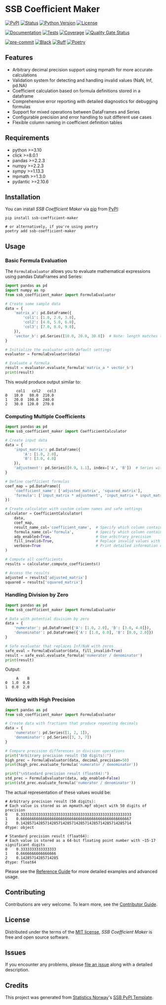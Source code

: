 # SSB Coefficient Maker

[![PyPI](https://img.shields.io/pypi/v/ssb-coefficient-maker.svg)][pypi status]
[![Status](https://img.shields.io/pypi/status/ssb-coefficient-maker.svg)][pypi status]
[![Python Version](https://img.shields.io/pypi/pyversions/ssb-coefficient-maker)][pypi status]
[![License](https://img.shields.io/pypi/l/ssb-coefficient-maker)][license]

[![Documentation](https://github.com/statisticsnorway/ssb-coefficient-maker/actions/workflows/docs.yml/badge.svg)][documentation]
[![Tests](https://github.com/statisticsnorway/ssb-coefficient-maker/actions/workflows/tests.yml/badge.svg)][tests]
[![Coverage](https://sonarcloud.io/api/project_badges/measure?project=statisticsnorway_ssb-coefficient-maker&metric=coverage)][sonarcov]
[![Quality Gate Status](https://sonarcloud.io/api/project_badges/measure?project=statisticsnorway_ssb-coefficient-maker&metric=alert_status)][sonarquality]

[![pre-commit](https://img.shields.io/badge/pre--commit-enabled-brightgreen?logo=pre-commit&logoColor=white)][pre-commit]
[![Black](https://img.shields.io/badge/code%20style-black-000000.svg)][black]
[![Ruff](https://img.shields.io/endpoint?url=https://raw.githubusercontent.com/astral-sh/ruff/main/assets/badge/v2.json)](https://github.com/astral-sh/ruff)
[![Poetry](https://img.shields.io/endpoint?url=https://python-poetry.org/badge/v0.json)][poetry]

[pypi status]: https://pypi.org/project/ssb-coefficient-maker/
[documentation]: https://statisticsnorway.github.io/ssb-coefficient-maker
[tests]: https://github.com/statisticsnorway/ssb-coefficient-maker/actions?workflow=Tests

[sonarcov]: https://sonarcloud.io/summary/overall?id=statisticsnorway_ssb-coefficient-maker
[sonarquality]: https://sonarcloud.io/summary/overall?id=statisticsnorway_ssb-coefficient-maker
[pre-commit]: https://github.com/pre-commit/pre-commit
[black]: https://github.com/psf/black
[poetry]: https://python-poetry.org/

## Features

- Arbitrary decimal precision support using mpmath for more accurate calculations
- Validation system for detecting and handling invalid values (NaN, Inf, pd.NA)
- Coefficient calculation based on formula definitions stored in a dataframe
- Comprehensive error reporting with detailed diagnostics for debugging formulas
- Support for mixed operations between DataFrames and Series
- Configurable precision and error handling to suit different use cases
- Flexible column naming in coefficient definition tables

## Requirements

- python >=3.10
- click >=8.0.1
- pandas >=2.2.3
- numpy >=2.2.3
- sympy >=1.13.3
- mpmath >=1.3.0
- pydantic >=2.10.6

## Installation

You can install _SSB Coefficient Maker_ via [pip] from [PyPI]:

```console
pip install ssb-coefficient-maker

# or alternatively, if you're using poetry
poetry add ssb-coefficient-maker
```

## Usage

### Basic Formula Evaluation
The `FormulaEvaluator` allows you to evaluate mathematical expressions using pandas DataFrames and Series:

```python
import pandas as pd
import numpy as np
from ssb_coefficient_maker import FormulaEvaluator

# Create some sample data
data = {
    'matrix_a': pd.DataFrame({
        'col1': [1.0, 2.0, 3.0],
        'col2': [4.0, 5.0, 6.0],
        'col3': [7.0, 8.0, 9.0],
    }),
    'vector_b': pd.Series([10.0, 20.0, 30.0])  # Note: length matches the number of columns in matrix_a
}

# Initialize the evaluator with default settings
evaluator = FormulaEvaluator(data)

# Evaluate a formula
result = evaluator.evaluate_formula('matrix_a * vector_b')
print(result)
```

This would produce output similar to:
```
     col1   col2   col3
0   10.0   80.0  210.0
1   20.0  100.0  240.0
2   30.0  120.0  270.0
```

### Computing Multiple Coefficients

```python
import pandas as pd
from ssb_coefficient_maker import CoefficientCalculator

# Create input data
data = {
    'input_matrix': pd.DataFrame({
        'A': [1.0, 2.0],
        'B': [3.0, 4.0]
    }),
    'adjustment': pd.Series([0.9, 1.1], index=['A', 'B'])  # Series with column names as index
}

# Define coefficient formulas
coef_map = pd.DataFrame({
    'coefficient_name': ['adjusted_matrix', 'squared_matrix'],
    'formula': ['input_matrix * adjustment', 'input_matrix * input_matrix']
})

# Create calculator with custom column names and safe settings
calculator = CoefficientCalculator(
    data,
    coef_map,
    result_name_col='coefficient_name',  # Specify which column contains result names
    formula_name_col='formula',          # Specify which column contains formulas
    adp_enabled=True,                    # Use arbitrary precision
    fill_invalid=True,                   # Replace invalid values with zeros
    verbose=True                         # Print detailed information during calculation
)

# Compute all coefficients
results = calculator.compute_coefficients()

# Access the results
adjusted = results['adjusted_matrix']
squared = results['squared_matrix']
```

### Handling Division by Zero

```python
import pandas as pd
from ssb_coefficient_maker import FormulaEvaluator

# Data with potential division by zero
data = {
    'numerator': pd.DataFrame({'A': [1.0, 2.0], 'B': [3.0, 4.0]}),
    'denominator': pd.DataFrame({'A': [1.0, 0.0], 'B': [0.0, 2.0]})
}

# Safe evaluator that replaces Inf/NaN with zeros
safe_eval = FormulaEvaluator(data, fill_invalid=True)
result = safe_eval.evaluate_formula('numerator / denominator')
print(result)
```

Output:
```
     A    B
0  1.0  0.0
1  0.0  2.0
```

### Working with High Precision

```python
import pandas as pd
from ssb_coefficient_maker import FormulaEvaluator

# Create data with fractions that produce repeating decimals
data = {
    'numerator': pd.Series([1, 2, 1]),
    'denominator': pd.Series([3, 3, 7])
}

# Compare precision differences in division operations
print("Arbitrary precision result (50 digits):")
high_prec = FormulaEvaluator(data, decimal_precision=50)
print(high_prec.evaluate_formula('numerator / denominator'))

print("\nStandard precision result (float64):")
std_prec = FormulaEvaluator(data, adp_enabled=False)
print(std_prec.evaluate_formula('numerator / denominator'))
```

The actual representation of these values would be:
```
# Arbitrary precision result (50 digits):
# Each value is stored as an mpmath.mpf object with 50 digits of precision
0    0.33333333333333333333333333333333333333333333333333
1    0.66666666666666666666666666666666666666666666666667
2    0.14285714285714285714285714285714285714285714285714
dtype: object

# Standard precision result (float64):
# Each value is stored as a 64-bit floating point number with ~15-17 significant digits
0    0.3333333333333333
1    0.6666666666666666
2    0.14285714285714285
dtype: float64
```

Please see the [Reference Guide] for more detailed examples and advanced usage.

## Contributing

Contributions are very welcome.
To learn more, see the [Contributor Guide].

## License

Distributed under the terms of the [MIT license][license],
_SSB Coefficient Maker_ is free and open source software.

## Issues

If you encounter any problems,
please [file an issue] along with a detailed description.

## Credits

This project was generated from [Statistics Norway]'s [SSB PyPI Template].

[statistics norway]: https://www.ssb.no/en
[pypi]: https://pypi.org/
[ssb pypi template]: https://github.com/statisticsnorway/ssb-pypitemplate
[file an issue]: https://github.com/statisticsnorway/ssb-coefficient-maker/issues
[pip]: https://pip.pypa.io/

<!-- github-only -->

[license]: https://github.com/statisticsnorway/ssb-coefficient-maker/blob/main/LICENSE
[contributor guide]: https://github.com/statisticsnorway/ssb-coefficient-maker/blob/main/CONTRIBUTING.md
[reference guide]: https://statisticsnorway.github.io/ssb-coefficient-maker/reference.html
